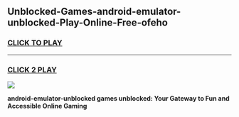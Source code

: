 
## Unblocked-Games-android-emulator-unblocked-Play-Online-Free-ofeho
<h3>
<a href="https://premium76.site?title=android-emulator-unblocked&ref=26A">CLICK TO PLAY</a></h3>
<hr>

<h3>
<a href="https://premium76.site?title=android-emulator-unblocked&ref=26A">CLICK 2 PLAY</a>
  
</h3>

<a href="https://premium76.site?title=android-emulator-unblocked&ref=26A"><img src="https://clearcache.store/games.png"></a>


**android-emulator-unblocked games unblocked: Your Gateway to Fun and Accessible Online Gaming**
